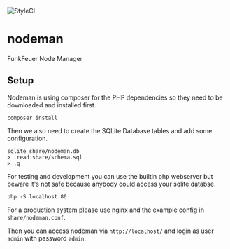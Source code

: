 ![[StyleCI](https://styleci.io/repos/102716552/shield)](https://styleci.io/repos/102716552)

# nodeman
FunkFeuer Node Manager

## Setup

Nodeman is using composer for the PHP dependencies so they
need to be downloaded and installed first.

```
composer install
```

Then we also need to create the SQLite Database tables and
add some configuration.

```
sqlite share/nodeman.db
> .read share/schema.sql
> .q
```


For testing and development you can use the builtin php
webserver but beware it's not safe because anybody could
access your sqlite databse.

```
php -S localhost:80
```

For a production system please use nginx and the example
config in `share/nodeman.conf`.


Then you can access nodeman via `http://localhost/` and login
as user `admin` with password `admin`.

